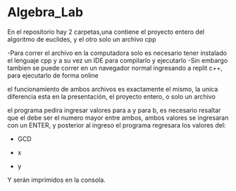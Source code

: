 # Algebra_Lab

En el repositorio hay 2 carpetas,una contiene el proyecto entero del algoritmo de euclides, y el otro solo un archivo cpp


-Para correr el archivo en la computadora solo es necesario tener instalado el lenguaje cpp y a su vez un IDE para compilarlo y ejecutarlo
-Sin embargo tambien se puede correr en un navegador normal ingresando a replit c++, para ejecutarlo de forma online


el funcionamiento de ambos archivos es exactamente el mismo, la unica diferencia esta en la presentación, el proyecto entero, o solo un archivo


el programa pedira ingresar valores para a y para b, es necesario resaltar que el  debe ser el numero mayor entre ambos, ambos valores se ingresaran con un ENTER, y posterior al ingreso el programa regresara los valores del:
  - GCD
  
  - x
  
 
  - y

Y serán imprimidos en la consola.
